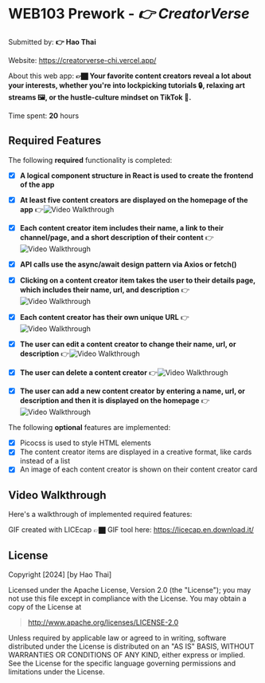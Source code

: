 # WEB103 Prework - *👉 CreatorVerse*

Submitted by: **👉 Hao Thai**

Website: https://creatorverse-chi.vercel.app/

About this web app: **👉🏿 Your favorite content creators reveal a lot about your interests, whether you're into lockpicking tutorials 🔒, relaxing art streams 🖼️, or the hustle-culture mindset on TikTok 📱.**

Time spent: **20** hours

## Required Features

The following **required** functionality is completed:

<!-- 👉🏿👉🏿👉🏿 Make sure to check off completed functionality below -->
- [x] **A logical component structure in React is used to create the frontend of the app**
- [x] **At least five content creators are displayed on the homepage of the app**
      👉<img src='http://i.imgur.com/link/to/your/gif/file.gif' title='Video Walkthrough' width='' alt='Video Walkthrough' />
      
- [x] **Each content creator item includes their name, a link to their channel/page, and a short description of their content**
      👉<img src='http://i.imgur.com/link/to/your/gif/file.gif' title='Video Walkthrough' width='' alt='Video Walkthrough' />
      
- [x] **API calls use the async/await design pattern via Axios or fetch()**
- [x] **Clicking on a content creator item takes the user to their details page, which includes their name, url, and description**
      👉<img src='http://i.imgur.com/link/to/your/gif/file.gif' title='Video Walkthrough' width='' alt='Video Walkthrough' />
      
- [x] **Each content creator has their own unique URL**
      👉<img src='http://i.imgur.com/link/to/your/gif/file.gif' title='Video Walkthrough' width='' alt='Video Walkthrough' />
      
- [x] **The user can edit a content creator to change their name, url, or description**
      👉<img src='http://i.imgur.com/link/to/your/gif/file.gif' title='Video Walkthrough' width='' alt='Video Walkthrough' />
      
- [x] **The user can delete a content creator**
      👉<img src='http://i.imgur.com/link/to/your/gif/file.gif' title='Video Walkthrough' width='' alt='Video Walkthrough' />
      
- [x] **The user can add a new content creator by entering a name, url, or description and then it is displayed on the homepage**
      👉<img src='http://i.imgur.com/link/to/your/gif/file.gif' title='Video Walkthrough' width='' alt='Video Walkthrough' />
      

The following **optional** features are implemented:

- [x] Picocss is used to style HTML elements
- [x] The content creator items are displayed in a creative format, like cards instead of a list
- [x] An image of each content creator is shown on their content creator card

## Video Walkthrough

Here's a walkthrough of implemented required features:
<blockquote class="imgur-embed-pub" lang="en" data-id="a/xrUqY7b" data-context="false" ><a href="//imgur.com/a/xrUqY7b"></a></blockquote><script async src="//s.imgur.com/min/embed.js" charset="utf-8"></script>

<!-- Replace this with whatever GIF tool you used! -->
GIF created with LICEcap 👉🏿 GIF tool here: https://licecap.en.download.it/
<!-- Recommended tools:
[Kap](https://getkap.co/) for macOS
[ScreenToGif](https://www.screentogif.com/) for Windows
[peek](https://github.com/phw/peek) for Linux. -->

## License

Copyright [2024] [by Hao Thai]

Licensed under the Apache License, Version 2.0 (the "License"); you may not use this file except in compliance with the License. You may obtain a copy of the License at

> http://www.apache.org/licenses/LICENSE-2.0

Unless required by applicable law or agreed to in writing, software distributed under the License is distributed on an "AS IS" BASIS, WITHOUT WARRANTIES OR CONDITIONS OF ANY KIND, either express or implied. See the License for the specific language governing permissions and limitations under the License.
